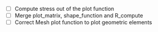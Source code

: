 - [ ] Compute stress out of the plot function
- [ ] Merge plot_matrix, shape_function and R_compute
- [ ] Correct Mesh plot function to plot geometric elements